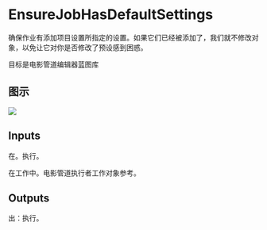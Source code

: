 # EnsureJobHasDefaultSettings

确保作业有添加项目设置所指定的设置。如果它们已经被添加了，我们就不修改对象，以免让它对你是否修改了预设感到困惑。

目标是电影管道编辑器蓝图库

## 图示

![]($-20221218-20082362.png)

## Inputs

在。执行。

在工作中。电影管道执行者工作对象参考。  

## Outputs

出：执行。

